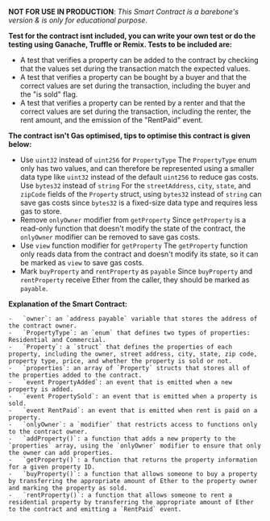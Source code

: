 **NOT FOR USE IN PRODUCTION**: *This Smart Contract is a barebone's version & is only for educational purpose.*

**Test for the contract isnt included, you can write your own test or do the testing using Ganache, Truffle or Remix. Tests to be included are:**

- A test that verifies a property can be added to the contract by checking that the values set during the transaction match the expected values.
- A test that verifies a property can be bought by a buyer and that the correct values are set during the transaction, including the buyer and the "is sold" flag.
 - A test that verifies a property can be rented by a renter and that the correct values are set during the transaction, including the renter, the rent amount, and the emission of the "RentPaid" event.

**The contract isn't Gas optimised, tips to optimise this contract is given below:**

- Use `uint32` instead of `uint256` for `PropertyType`    The    `PropertyType` enum only has two values, and can therefore be       represented using a smaller data type like `uint32` instead of the      default `uint256` to reduce gas costs.
Use `bytes32` instead of `string`    For the `streetAddress`, `city`, `state`, and `zipCode` fields of the    `Property` struct,    using `bytes32` instead of `string` can save gas    costs since    `bytes32` is a fixed-size data type and requires less gas    to    store.
- Remove `onlyOwner` modifier from `getProperty`    Since `getProperty` is a read-only function that doesn't modify the       state of the contract, the `onlyOwner` modifier can be removed to       save gas costs.
- Use `view` function modifier for `getProperty`    The `getProperty` function only reads data from the contract and       doesn't modify its state, so it can be marked as `view` to save gas     costs.
- Mark `buyProperty` and `rentProperty` as `payable`    Since `buyProperty` and `rentProperty` receive Ether from the caller,       they should be marked as `payable`.

**Explanation of the Smart Contract:**

    -   `owner`: an `address payable` variable that stores the address of the contract owner.
    -   `PropertyType`: an `enum` that defines two types of properties: Residential and Commercial.
    -   `Property`: a `struct` that defines the properties of each property, including the owner, street address, city, state, zip code, property type, price, and whether the property is sold or not.
    -   `properties`: an array of `Property` structs that stores all of the properties added to the contract.
    -   `event PropertyAdded`: an event that is emitted when a new property is added.
    -   `event PropertySold`: an event that is emitted when a property is sold.
    -   `event RentPaid`: an event that is emitted when rent is paid on a property.
    -   `onlyOwner`: a `modifier` that restricts access to functions only to the contract owner.
    -   `addProperty()`: a function that adds a new property to the `properties` array, using the `onlyOwner` modifier to ensure that only the owner can add properties.
    -   `getProperty()`: a function that returns the property information for a given property ID.
    -   `buyProperty()`: a function that allows someone to buy a property by transferring the appropriate amount of Ether to the property owner and marking the property as sold.
    -   `rentProperty()`: a function that allows someone to rent a residential property by transferring the appropriate amount of Ether to the contract and emitting a `RentPaid` event.